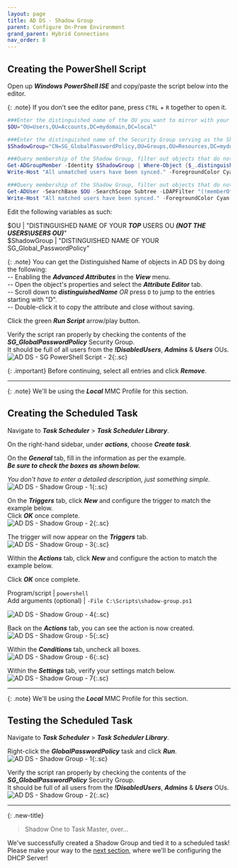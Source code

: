 ```yaml
---
layout: page
title: AD DS - Shadow Group
parent: Configure On-Prem Environment
grand_parent: Hybrid Connections
nav_order: 8
---
```




## Creating the PowerShell Script


Open up ***Windows PowerShell ISE*** and copy/paste the script below into the editor.  

{: .note}
If you don't see the editor pane, press `CTRL` + `R` together to open it.  

```powershell
###Enter the distinguished name of the OU you want to mirror with your Shadow Group.
$OU="OU=Users,OU=Accounts,DC=mydomain,DC=local"

###Enter the distinguished name of the Security Group serving as the Shadow Group.
$ShadowGroup="CN=SG_GlobalPasswordPolicy,OU=Groups,OU=Resources,DC=mydomain,DC=local"

###Query membership of the Shadow Group, filter out objects that do not reside within the specified OU and remove them from the Shadow Group.
Get-ADGroupMember -Identity $ShadowGroup | Where-Object {$_.distinguishedName -NotMatch $OU} | ForEach-Object {Remove-ADPrincipalGroupMembership -Identity $_ -MemberOf $ShadowGroup -Confirm:$false; Write-Host "$_ was removed from SG_GlobalPasswordPolicy" -ForegroundColor Yellow}
Write-Host "All unmatched users have been synced." -ForegroundColor Cyan

###Query membership of the Shadow Group, filter out objects that do not reside within the specified OU and remove them from the Shadow Group.
Get-ADUser -SearchBase $OU -SearchScope Subtree -LDAPFilter "(!memberOf=$ShadowGroup)" | ForEach-Object {Add-ADPrincipalGroupMembership -Identity $_ -MemberOf $ShadowGroup; Write-Host "$_ was added to SG_GlobalPasswordPolicy" -ForegroundColor Green}
Write-Host "All matched users have been synced." -ForegroundColor Cyan
```

Edit the following variables as such:

$OU | "DISTINGUISHED NAME OF YOUR ***TOP*** USERS OU ***(NOT THE USERS\USERS OU)***"  
$ShadowGroup | "DISTINGUISHED NAME OF YOUR SG_Global_PasswordPolicy"  

{: .note}
You can get the Distinguished Name of objects in AD DS by doing the following:  
-- Enabling the ***Advanced Attributes*** in the ***View*** menu.  
-- Open the object's properties and select the ***Attribute Editor*** tab.  
-- Scroll down to ***distinguishedName*** *OR* press `D` to jump to the entries starting with "D".  
-- Double-click it to copy the attribute and close without saving.  


Click the green ***Run Script*** arrow/play button.  

Verify the script ran properly by checking the contents of the ***SG_GlobalPasswordPolicy*** Security Group.  
It should be full of all users from the ***!DisabledUsers***, ***Admins*** & ***Users*** OUs.  
![](/assets/images/projects/project01/configure-on-prem/AD/password-policy-sg-3.png "AD DS - SG PowerShell Script - 2"){:.sc}  


{: .important}
Before continuing, select all entries and click ***Remove***.  


---



{: .note}
We'll be using the ***Local*** MMC Profile for this section.  


## Creating the Scheduled Task  


Navigate to ***Task Scheduler*** > ***Task Scheduler Library***.  

On the right-hand sidebar, under ***actions***, choose ***Create task***.  


On the ***General*** tab, fill in the information as per the example.  
***Be sure to check the boxes as shown below.***

*You don't have to enter a detailed description, just something simple.*  
![](/assets/images/projects/project01/configure-on-prem/AD/task-shadow-group-1.png "AD DS - Shadow Group - 1"){:.sc}  

On the ***Triggers*** tab, click ***New*** and configure the trigger to match the example below.  
Click ***OK*** once complete.  
![](/assets/images/projects/project01/configure-on-prem/AD/task-shadow-group-2.png "AD DS - Shadow Group - 2"){:.sc}  

The trigger will now appear on the ***Triggers*** tab.  
![](/assets/images/projects/project01/configure-on-prem/AD/task-shadow-group-3.png "AD DS - Shadow Group - 3"){:.sc}  

Within the ***Actions*** tab, click ***New*** and configure the action to match the example below.  

Click ***OK*** once complete.  

Program/script | `powershell`  
Add arguments (optional) | `-File C:\Scripts\shadow-group.ps1`  

![](/assets/images/projects/project01/configure-on-prem/AD/task-shadow-group-4.png "AD DS - Shadow Group - 4"){:.sc}  

Back on the ***Actions*** tab, you can see the action is now created.  
![](/assets/images/projects/project01/configure-on-prem/AD/task-shadow-group-5.png "AD DS - Shadow Group - 5"){:.sc}  

Within the ***Conditions*** tab, uncheck all boxes.  
![](/assets/images/projects/project01/configure-on-prem/AD/task-shadow-group-6.png "AD DS - Shadow Group - 6"){:.sc}  

Within the ***Settings*** tab, verify your settings match below.  
![](/assets/images/projects/project01/configure-on-prem/AD/task-shadow-group-7.png "AD DS - Shadow Group - 7"){:.sc}  




---



{: .note}
We'll be using the ***Local*** MMC Profile for this section.  


## Testing the Scheduled Task


Navigate to ***Task Scheduler*** > ***Task Scheduler Library***.  

Right-click the ***GlobalPasswordPolicy*** task and click ***Run***.  
![](/assets/images/projects/project01/configure-on-prem/AD/task-shadow-group-test-1.png "AD DS - Shadow Group - 1"){:.sc}  

Verify the script ran properly by checking the contents of the ***SG_GlobalPasswordPolicy*** Security Group.  
It should be full of all users from the ***!DisabledUsers***, ***Admins*** & ***Users*** OUs.  
![](/assets/images/projects/project01/configure-on-prem/AD/task-shadow-group-test-2.png "AD DS - Shadow Group - 2"){:.sc}  



---



{: .new-title}
> Shadow One to Task Master, over...
>
We've successfully created a Shadow Group and tied it to a scheduled task!  
Please make your way to the [next section], where we'll be configuring the DHCP Server!



[next section]: /projects/project01/project01_children/project01_configure-onprem-dhcp